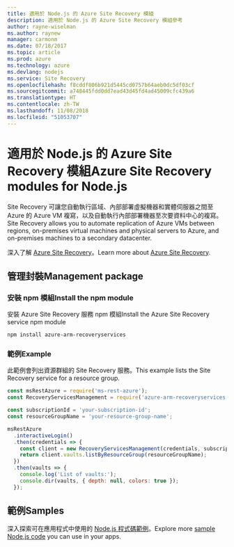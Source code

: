 ```yaml
---
title: 適用於 Node.js 的 Azure Site Recovery 模組
description: 適用於 Node.js 的 Azure Site Recovery 模組參考
author: rayne-wiselman
ms.author: raynew
manager: carmonm
ms.date: 07/18/2017
ms.topic: article
ms.prod: azure
ms.technology: azure
ms.devlang: nodejs
ms.service: Site Recovery
ms.openlocfilehash: f8cddf806b921d5445cd0757b64aeb0dc5df03cf
ms.sourcegitcommit: a748445fdd0dd7ead43d45fd4ad45009cfc439a6
ms.translationtype: HT
ms.contentlocale: zh-TW
ms.lasthandoff: 11/08/2018
ms.locfileid: "51053707"
---
```

# <a name="azure-site-recovery-modules-for-nodejs"></a><span data-ttu-id="47c0e-103">適用於 Node.js 的 Azure Site Recovery 模組</span><span class="sxs-lookup"><span data-stu-id="47c0e-103">Azure Site Recovery modules for Node.js</span></span>

<span data-ttu-id="47c0e-104">Site Recovery 可讓您自動執行區域、內部部署虛擬機器和實體伺服器之間至 Azure 的 Azure VM 複寫，以及自動執行內部部署機器至次要資料中心的複寫。</span><span class="sxs-lookup"><span data-stu-id="47c0e-104">Site Recovery allows you to automate replication of Azure VMs between regions, on-premises virtual machines and physical servers to Azure, and on-premises machines to a secondary datacenter.</span></span>

<span data-ttu-id="47c0e-105">深入了解 [Azure Site Recovery](https://docs.microsoft.com/azure/site-recovery/site-recovery-overview)。</span><span class="sxs-lookup"><span data-stu-id="47c0e-105">Learn more about [Azure Site Recovery](https://docs.microsoft.com/azure/site-recovery/site-recovery-overview).</span></span>

## <a name="management-package"></a><span data-ttu-id="47c0e-106">管理封裝</span><span class="sxs-lookup"><span data-stu-id="47c0e-106">Management package</span></span>

### <a name="install-the-npm-module"></a><span data-ttu-id="47c0e-107">安裝 npm 模組</span><span class="sxs-lookup"><span data-stu-id="47c0e-107">Install the npm module</span></span>

<span data-ttu-id="47c0e-108">安裝 Azure Site Recovery 服務 npm 模組</span><span class="sxs-lookup"><span data-stu-id="47c0e-108">Install the Azure Site Recovery service npm module</span></span>

```bash
npm install azure-arm-recoveryservices
```

### <a name="example"></a><span data-ttu-id="47c0e-109">範例</span><span class="sxs-lookup"><span data-stu-id="47c0e-109">Example</span></span>

<span data-ttu-id="47c0e-110">此範例會列出資源群組的 Site Recovery 服務。</span><span class="sxs-lookup"><span data-stu-id="47c0e-110">This example lists the Site Recovery service for a resource group.</span></span>

```javascript
const msRestAzure = require('ms-rest-azure');
const RecoveryServicesManagement = require('azure-arm-recoveryservices');

const subscriptionId = 'your-subscription-id';
const resourceGroupName = 'your-resource-group-name';

msRestAzure
  .interactiveLogin()
  .then(credentials => {
    const client = new RecoveryServicesManagement(credentials, subscriptionId);
    return client.vaults.listByResourceGroup(resourceGroupName);
  })
  .then(vaults => {
    console.log('List of vaults:');
    console.dir(vaults, { depth: null, colors: true });
  });
```

## <a name="samples"></a><span data-ttu-id="47c0e-111">範例</span><span class="sxs-lookup"><span data-stu-id="47c0e-111">Samples</span></span>

<span data-ttu-id="47c0e-112">深入探索可在應用程式中使用的 [Node.js 程式碼範例](https://azure.microsoft.com/resources/samples/?platform=nodejs)。</span><span class="sxs-lookup"><span data-stu-id="47c0e-112">Explore more [sample Node.js code](https://azure.microsoft.com/resources/samples/?platform=nodejs) you can use in your apps.</span></span>
